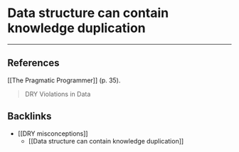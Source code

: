 # Data structure can contain knowledge duplication
- - -
## References
[[The Pragmatic Programmer]] (p. 35).
> DRY Violations in Data

## Backlinks
* [[DRY misconceptions]]
	* [[Data structure can contain knowledge duplication]]

<!-- #evergreen -->

<!-- {BearID:2C40F538-410F-4CBA-8D42-6E67B6B26F53-91861-00001272C4C21197} -->
